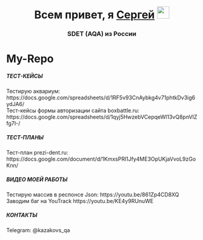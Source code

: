 <h1 align="center">Всем привет, я <a href="#" target="_blank">Сергей</a> 
<img src="https://github.com/blackcater/blackcater/raw/main/images/Hi.gif" height="32"/></h1>
<h3 align="center">SDET (AQA) из России </h3>


# My-Repo

<h5>ТЕСТ-КЕЙСЫ</h5>

<p>Тестирую аквариум: https://docs.google.com/spreadsheets/d/1RF5v93CnAybkg4v71phtkDv3ig6ydJA6/ <br>
Тест-кейсы формы авторизации сайта boxbattle.ru: https://docs.google.com/spreadsheets/d/1qyj5HwzebVCepqeWl13vQ8pnVIZfg7I-/ </p>

<h5>ТЕСТ-ПЛАНЫ</h5>

<p>Тест-план prezi-dent.ru: https://docs.google.com/document/d/1KmxsPRl1Jfy4ME3OpUKjaVvoL9zGoKnn/ </p>

<h5>ВИДЕО МОЕЙ РАБОТЫ</h5>

<p>Тестирую массив в респонсе Json: https://youtu.be/861Zp4CD8XQ <br>
Заводим баг на YouTrack https://youtu.be/KE4y9RUnuWE <p>

<h5>КОНТАКТЫ</h5>
<p>Telegram: @kazakovs_qa<p>
